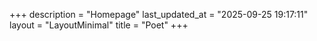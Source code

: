 +++
description = "Homepage"
last_updated_at = "2025-09-25 19:17:11"
layout = "LayoutMinimal"
title = "Poet"
+++
